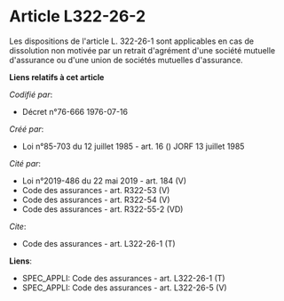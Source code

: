 # Article L322-26-2

Les dispositions de l'article L. 322-26-1 sont applicables en cas de dissolution non motivée par un retrait d'agrément d'une
société mutuelle d'assurance ou d'une union de sociétés mutuelles d'assurance.

**Liens relatifs à cet article**

_Codifié par_:

  - Décret n°76-666 1976-07-16

_Créé par_:

  - Loi n°85-703 du 12 juillet 1985 - art. 16 () JORF 13 juillet 1985

_Cité par_:

  - Loi n°2019-486 du 22 mai 2019 - art. 184 (V)
  - Code des assurances - art. R322-53 (V)
  - Code des assurances - art. R322-54 (V)
  - Code des assurances - art. R322-55-2 (VD)

_Cite_:

  - Code des assurances - art. L322-26-1 (T)

**Liens**:

  - SPEC_APPLI: Code des assurances - art. L322-26-1 (T)
  - SPEC_APPLI: Code des assurances - art. L322-26-5 (V)
